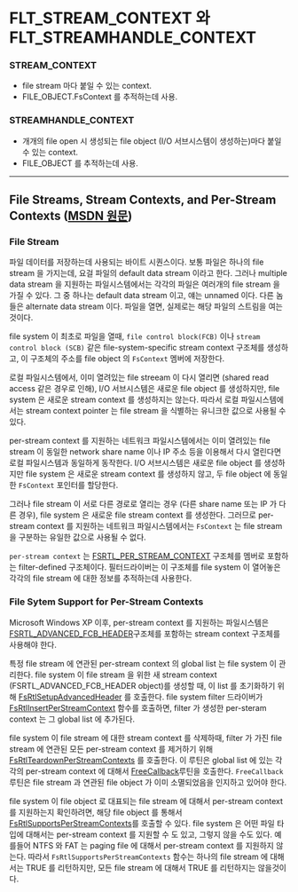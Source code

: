 # FLT_STREAM_CONTEXT 와 FLT_STREAMHANDLE_CONTEXT

### STREAM_CONTEXT
- file stream 마다 붙일 수 있는 context. 
- FILE_OBJECT.FsContext 를 추적하는데 사용. 

### STREAMHANDLE_CONTEXT
- 개개의 file open 시 생성되는 file object (I/O 서브시스템이 생성하는)마다 붙일 수 있는 context. 
- FILE_OBJECT 를 추적하는데 사용.

---

## File Streams, Stream Contexts, and Per-Stream Contexts ([MSDN 원문](https://msdn.microsoft.com/windows/hardware/drivers/ifs/file-streams--stream-contexts--and-per-stream-contexts))

### File Stream 
파일 데이터를 저장하는데 사용되는 바이트 시퀀스이다. 
보통 파일은 하나의 file stream 을 가지는데, 요걸 파일의 default data stream 이라고 한다. 
그러나 multiple data stream 을 지원하는 파일시스템에서는 각각의 파일은 여러개의 file stream 을 가질 수 있다. 
그 중 하나는 default data stream 이고, 얘는 unnamed 이다. 
다른 놈들은 alternate data stream 이다. 파일을 열면, 실제로는 해당 파일의 스트림을 여는 것이다.

file system 이 최초로 파일을 열때, ``file control block(FCB)`` 이나 ``stream control block (SCB)`` 같은 
file-system-specific stream context 구조체를 생성하고, 이 구조체의 주소를 file object 의 `FsContext` 멤버에 저장한다. 

로컬 파일시스템에서, 이미 열려있는 file streeam 이 다시 열리면 (shared read access 같은 경우로 인해), 
I/O 서브시스템은 새로운 file object 를 생성하지만, file system 은 새로운 stream context 를 생성하지는 않는다. 
따라서 로컬 파일시스템에서는 stream context pointer 는 file stream 을 식별하는 유니크한 값으로 사용될 수 있다. 

per-stream context 를 지원하는 네트워크 파일시스템에서는 이미 열려있는 file stream 이 동일한 network share name 이나 IP 주소 등을 
이용해서 다시 열린다면 로컬 파일시스템과 동일하게 동작한다. 
I/O 서브시스템은 새로운 file object 를 생성하지만 file system 은 새로운 stream context 를 생성하지 않고, 
두 file object 에 동일한 `FsContext` 포인터를 할당한다. 

그러나 file stream 이 서로 다른 경로로 열리는 경우 (다른 share name 또는 IP 가 다른 경우), file system 은 
새로운 file stream context 를 생성한다. 
그러므로 per-stream context 를 지원하는 네트워크 파일시스템에서는 `FsContext` 는 file stream 을 구분하는 
유일한 값으로 사용될 수 없다.            

``per-stream context`` 는 [FSRTL_PER_STREAM_CONTEXT](https://msdn.microsoft.com/library/windows/hardware/ff547357) 구조체를 멤버로 포함하는 
filter-defined 구조체이다. 필터드라이버는 이 구조체를 file system 이 열어놓은 각각의 file stream 에 대한 정보를 추적하는데 사용한다.   

### File Sytem Support for Per-Stream Contexts
Microsoft Windows XP 이후, per-stream context 를 지원하는 파일시스템은 [FSRTL_ADVANCED_FCB_HEADER]()구조체를 포함하는 
stream context 구조체를 사용해야 한다. 

특정 file stream 에 연관된 per-stream context 의 global list 는 file system 이 관리한다. 
file system 이 file stream 을 위한 새 stream context (FSRTL_ADVANCED_FCB_HEADER object)를 생성할 때, 이 list 를 초기화하기 위해 
[FsRtlSetupAdvancedHeader]() 를 호출한다. 
file system filter 드라이버가 [FsRtlInsertPerStreamContext]() 함수를 호출하면, filter 가 생성한 per-steram context 는 
그 global list 에 추가된다. 

file system 이 file stream 에 대한 stream context 를 삭제하때, filter 가 가진 file stream 에 연관된 모든 per-stream context 를 
제거하기 위해 [FsRtlTeardownPerStreamContexts]() 를 호출한다. 
이 루틴은 global list 에 있는 각각의 per-stream context 에 대해서 [FreeCallback]()루틴을 호출한다. 
`FreeCallback` 루틴은 file stream 과 연관된 file object 가 이미 소멸되었음을 인지하고 있어야 한다. 

file system 이 file object 로 대표되는 file stream 에 대해서 per-stream context 를 지원하는지 확인하려면, 해당 file object 를 통해서 
[FsRtlSupportsPerStreamContexts]()를 호출할 수 있다. file system 은 어떤 파일 타입에 대해서는 per-stream context 를 지원할 수 도 있고, 
그렇지 않을 수도 있다. 예를들어 NTFS 와 FAT 는 paging file 에 대해서 per-stream context 를 지원하지 않는다. 
따라서 `FsRtlSupportsPerStreamContexts` 함수는 하나의 file stream 에 대해서는 TRUE 를 리턴하지만, 모든 file stream 에 대해서 
TRUE 를 리턴하지는 않을것이다.      